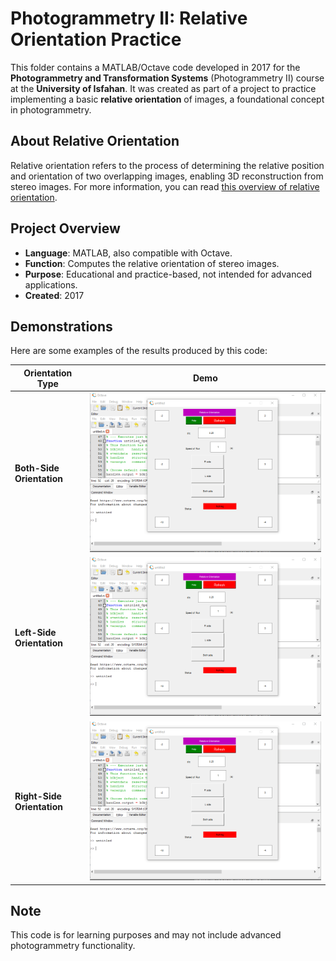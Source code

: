 # Photogrammetry II: Relative Orientation Practice

This folder contains a MATLAB/Octave code developed in 2017 for the **Photogrammetry and Transformation Systems** (Photogrammetry II) course at the **University of Isfahan**. It was created as part of a project to practice implementing a basic **relative orientation** of images, a foundational concept in photogrammetry.

## About Relative Orientation

Relative orientation refers to the process of determining the relative position and orientation of two overlapping images, enabling 3D reconstruction from stereo images. For more information, you can read [this overview of relative orientation](https://www.e-education.psu.edu/geog892/node/647).

## Project Overview

- **Language**: MATLAB, also compatible with Octave.
- **Function**: Computes the relative orientation of stereo images.
- **Purpose**: Educational and practice-based, not intended for advanced applications.
- **Created**: 2017

## Demonstrations

Here are some examples of the results produced by this code:

| Orientation Type           | Demo                                |
|-----------------------------|-------------------------------------|
| **Both-Side Orientation**   | ![Both-Side Orientation](docs/Both-Side.gif) |
| **Left-Side Orientation**   | ![Left-Side Orientation](docs/Left-side.gif) |
| **Right-Side Orientation**  | ![Right-Side Orientation](docs/Right-Side.gif) |

## Note
This code is for learning purposes and may not include advanced photogrammetry functionality.
